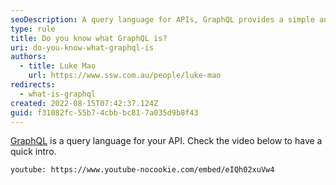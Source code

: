 ```yaml
---
seoDescription: A query language for APIs, GraphQL provides a simple and intuitive way to manage complex data relationships.
type: rule
title: Do you know what GraphQL is?
uri: do-you-know-what-graphql-is
authors:
  - title: Luke Mao
    url: https://www.ssw.com.au/people/luke-mao
redirects:
  - what-is-graphql
created: 2022-08-15T07:42:37.124Z
guid: f31082fc-55b7-4cbb-bc81-7a035d9b8f43
---
```


[GraphQL](https://graphql.org/) is a query language for your API. Check the video below to have a quick intro.

`youtube: https://www.youtube-nocookie.com/embed/eIQh02xuVw4`
